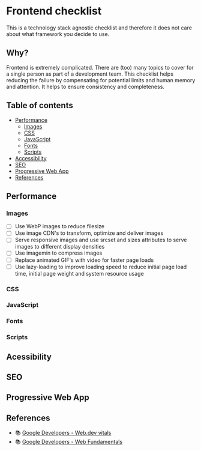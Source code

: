 # Frontend checklist

This is a technology stack agnostic checklist and therefore it does not care about what framework you decide to use.

## Why?

Frontend is extremely complicated. There are (too) many topics to cover for a single person as part of a development team.
This checklist helps reducing the failure by compensating for potential limits and human memory and attention. It helps
to ensure consistency and completeness.

## Table of contents

- [Performance](#performance)
  - [Images](#images)
  - [CSS](#css)
  - [JavaScript](#javascript)
  - [Fonts](#fonts)
  - [Scripts](#scripts)
- [Accessibility](#accessibility)
- [SEO](#seo)
- [Progressive Web App](#progressive-web-app)
- [References](#references)

## Performance

### Images

- [ ] Use WebP images to reduce filesize
- [ ] Use image CDN's to transform, optimize and deliver images
- [ ] Serve responsive images and use srcset and sizes attributes to serve images to different display densities
- [ ] Use imagemin to compress images
- [ ] Replace animated GIF's with video for faster page loads
- [ ] Use lazy-loading to improve loading speed to reduce initial page load time, initial page weight and system resource usage

### CSS

### JavaScript

### Fonts

### Scripts
## Acessibility

## SEO

## Progressive Web App

## References

- 📚 [Google Developers - Web.dev vitals](https://web.dev/vitals/)
- 📚 [Google Developers - Web Fundamentals](https://developers.google.com/web/fundamentals)